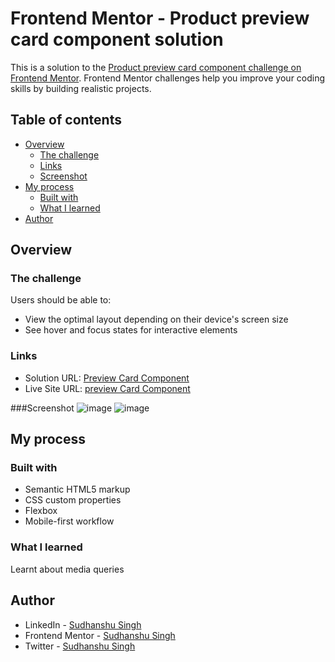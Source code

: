 # Frontend Mentor - Product preview card component solution

This is a solution to the [Product preview card component challenge on Frontend Mentor](https://www.frontendmentor.io/challenges/product-preview-card-component-GO7UmttRfa). Frontend Mentor challenges help you improve your coding skills by building realistic projects. 

## Table of contents

- [Overview](#overview)
  - [The challenge](#the-challenge)
  - [Links](#links)
  - [Screenshot](#screenshots)
- [My process](#my-process)
  - [Built with](#built-with)
  - [What I learned](#what-i-learned)
- [Author](#author)



## Overview

### The challenge

Users should be able to:

- View the optimal layout depending on their device's screen size
- See hover and focus states for interactive elements



### Links

- Solution URL: [Preview Card Component](https://github.com/sudhanshusingh-g/product-preview-card-component)
- Live Site URL: [preview Card Component](https://sudhanshusingh-g.github.io/product-preview-card-component/)

###Screenshot
![image](https://github.com/sudhanshusingh-g/product-preview-card-component/assets/36367047/58b346ec-4e1a-43a9-afd4-e1214d88222c)
![image](https://github.com/sudhanshusingh-g/product-preview-card-component/assets/36367047/b6111b43-5863-47f2-81b7-d74ad0bea00d)



## My process

### Built with

- Semantic HTML5 markup
- CSS custom properties
- Flexbox
- Mobile-first workflow



### What I learned

Learnt about media queries





## Author

- LinkedIn - [Sudhanshu Singh](https://www.linkedin.com/in/sudhanshusingh32/)
- Frontend Mentor - [Sudhanshu Singh](https://www.frontendmentor.io/profile/sudhanshusingh-g)
- Twitter - [Sudhanshu Singh](https://twitter.com/_sudhanshu97)

